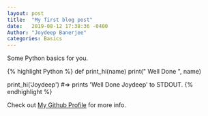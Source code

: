 ```yaml
---
layout: post
title:  "My first blog post"
date:   2019-08-12 17:38:36 -0400
Author: "Joydeep Banerjee"
categories: Basics
---
```

Some Python basics for you.

{% highlight Python %}
def print_hi(name)
  print(" Well Done ", name)

print_hi('Joydeep')
#=> prints 'Well Done Joydeep' to STDOUT.
{% endhighlight %}

Check out [My Github Profile](https://github.com/penningjoy) for more info.


